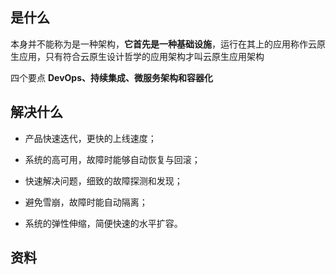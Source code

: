## 是什么
本身并不能称为是一种架构，**它首先是一种基础设施**，运行在其上的应用称作云原生应用，只有符合云原生设计哲学的应用架构才叫云原生应用架构

四个要点
**DevOps、持续集成、微服务架构和容器化**

## 解决什么
* 产品快速迭代，更快的上线速度；

* 系统的高可用，故障时能够自动恢复与回滚；

* 快速解决问题，细致的故障探测和发现；

* 避免雪崩，故障时能自动隔离；

* 系统的弹性伸缩，简便快速的水平扩容。

## 资料
[](http://dockone.io/article/2434562)